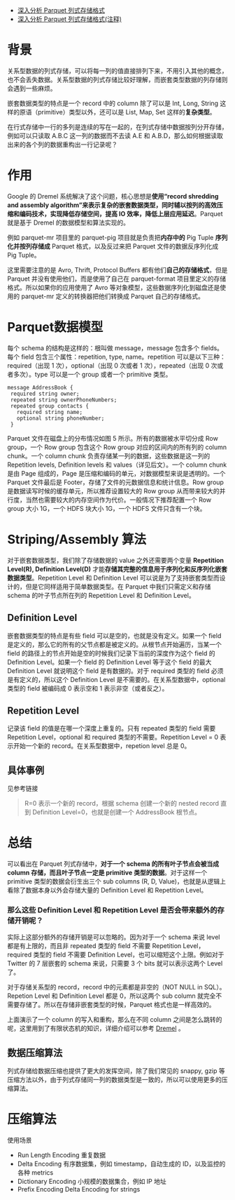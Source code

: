 - [深入分析 Parquet 列式存储格式](https://www.infoq.cn/article/in-depth-analysis-of-parquet-column-storage-format)
- [深入分析 Parquet 列式存储格式(注释)](https://blog.csdn.net/worldchinalee/article/details/82781263)

# 背景
关系型数据的列式存储，可以将每一列的值直接排列下来，不用引入其他的概念，也不会丢失数据。关系型数据的列式存储比较好理解，而嵌套类型数据的列存储则会遇到一些麻烦。

嵌套数据类型的特点是一个 record 中的 column 除了可以是 Int, Long, String 这样的原语（primitive）类型以外，还可以是 List, Map, Set 这样的**复杂类型**。

在行式存储中一行的多列是连续的写在一起的，在列式存储中数据按列分开存储，例如可以只读取 A.B.C 这一列的数据而不去读 A.E 和 A.B.D，那么如何根据读取出来的各个列的数据重构出一行记录呢？

# 作用
Google 的 Dremel 系统解决了这个问题，核心思想是**使用“record shredding and assembly algorithm”来表示复杂的嵌套数据类型，同时辅以按列的高效压缩和编码技术，实现降低存储空间，提高 IO 效率，降低上层应用延迟**。Parquet 就是基于 Dremel 的数据模型和算法实现的。


例如 parquet-mr 项目里的 parquet-pig 项目就是负责把**内存中的** Pig Tuple **序列化并按列存储成** Parquet 格式，以及反过来把 Parquet 文件的数据反序列化成 Pig Tuple。

这里需要注意的是 Avro, Thrift, Protocol Buffers 都有他们**自己的存储格式**，但是 Parquet 并没有使用他们，而是使用了自己在 parquet-format 项目里定义的存储格式。所以如果你的应用使用了 Avro 等对象模型，这些数据序列化到磁盘还是使用的 parquet-mr 定义的转换器把他们转换成 Parquet 自己的存储格式。

# Parquet数据模型
每个 schema 的结构是这样的：根叫做 message，message 包含多个 fields。每个 field 包含三个属性：repetition, type, name。repetition 可以是以下三种：required（出现 1 次），optional（出现 0 次或者 1 次），repeated（出现 0 次或者多次）。type 可以是一个 group 或者一个 primitive 类型。

```shell script
message AddressBook {
 required string owner;
 repeated string ownerPhoneNumbers;
 repeated group contacts {
   required string name;
   optional string phoneNumber;
 }

```

Parquet 文件在磁盘上的分布情况如图 5 所示。所有的数据被水平切分成 Row group，一个 Row group 包含这个 Row group 对应的区间内的所有列的 column chunk。一个 column chunk 负责存储某一列的数据，这些数据是这一列的 Repetition levels, Definition levels 和 values（详见后文）。一个 column chunk 是由 Page 组成的，Page 是压缩和编码的单元，对数据模型来说是透明的。一个 Parquet 文件最后是 Footer，存储了文件的元数据信息和统计信息。Row group 是数据读写时候的缓存单元，所以推荐设置较大的 Row group 从而带来较大的并行度，当然也需要较大的内存空间作为代价。一般情况下推荐配置一个 Row group 大小 1G，一个 HDFS 块大小 1G，一个 HDFS 文件只含有一个块。

# Striping/Assembly 算法
对于嵌套数据类型，我们除了存储数据的 value 之外还需要两个变量 **Repetition Level(R), Definition Level(D)** 才能**存储其完整的信息用于序列化和反序列化嵌套数据类型**。Repetition Level 和 Definition Level 可以说是为了支持嵌套类型而设计的，但是它同样适用于简单数据类型。在 Parquet 中我们只需定义和存储 schema 的叶子节点所在列的 Repetition Level 和 Definition Level。

## Definition Level
嵌套数据类型的特点是有些 field 可以是空的，也就是没有定义。如果一个 field 是定义的，那么它的所有的父节点都是被定义的。从根节点开始遍历，当某一个 field 的路径上的节点开始是空的时候我们记录下当前的深度作为这个 field 的 Definition Level。如果一个 field 的 Definition Level 等于这个 field 的最大 Definition Level 就说明这个 field 是有数据的。对于 required 类型的 field 必须是有定义的，所以这个 Definition Level 是不需要的。在关系型数据中，optional 类型的 field 被编码成 0 表示空和 1 表示非空（或者反之）。

## Repetition Level
记录该 field 的值是在哪一个深度上重复的。只有 repeated 类型的 field 需要 Repetition Level，optional 和 required 类型的不需要。Repetition Level = 0 表示开始一个新的 record。在关系型数据中，repetion level 总是 0。

## 具体事例
见参考链接
> R=0 表示一个新的 record，根据 schema 创建一个新的 nested record 直到 Definition Level=0，也就是创建一个 AddressBook 根节点。

# 总结
可以看出在 Parquet 列式存储中，**对于一个 schema 的所有叶子节点会被当成 column 存储，而且叶子节点一定是 primitive 类型的数据**。对于这样一个 primitive 类型的数据会衍生出三个 sub columns (R, D, Value)，也就是从逻辑上看除了数据本身以外会存储大量的 Definition Level 和 Repetition Level。

### 那么这些 Definition Level 和 Repetition Level 是否会带来额外的存储开销呢？

实际上这部分额外的存储开销是可以忽略的。因为对于一个 schema 来说 level 都是有上限的，而且非 repeated 类型的 field 不需要 Repetition Level，required 类型的 field 不需要 Definition Level，也可以缩短这个上限。例如对于 Twitter 的 7 层嵌套的 schema 来说，只需要 3 个 bits 就可以表示这两个 Level 了。

对于存储关系型的 record，record 中的元素都是非空的（NOT NULL in SQL）。Repetion Level 和 Definition Level 都是 0，所以这两个 sub column 就完全不需要存储了。所以在存储非嵌套类型的时候，Parquet 格式也是一样高效的。

上面演示了一个 column 的写入和重构，那么在不同 column 之间是怎么跳转的呢，这里用到了有限状态机的知识，详细介绍可以参考 [Dremel](http://blog.sae.sina.com.cn/archives/794) 。

## 数据压缩算法
列式存储给数据压缩也提供了更大的发挥空间，除了我们常见的 snappy, gzip 等压缩方法以外，由于列式存储同一列的数据类型是一致的，所以可以使用更多的压缩算法。

# 压缩算法

使用场景
- Run Length Encoding 重复数据
- Delta Encoding 有序数据集，例如 timestamp，自动生成的 ID，以及监控的各种 metrics
- Dictionary Encoding 小规模的数据集合，例如 IP 地址
- Prefix Encoding Delta Encoding for strings
